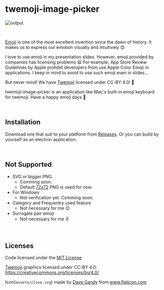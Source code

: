 # twemoji-image-picker

![output](https://user-images.githubusercontent.com/10938548/60769365-b7169980-a109-11e9-99d7-c6f7a6ec1688.gif)

<br>

[Emoji](https://en.wikipedia.org/wiki/Emoji) is one of the most excellent invention since the dawn of history. It makes us to express our emotion visually and intuitively :heart_eyes:

I love to use emoji in my presentation slides. However, emoji provided by companies has licensing problems :tired_face: For example, App Store Review Guidelines by Apple prohibit developers from use Apple Color Emoji in applications. I keep in mind to avoid to use such emoji even in slides...

But never mind! We have [Twemoji](https://github.com/twitter/twemoji) licensed under CC-BY 4.0! :clap:

twemoji-image-picker is an application like Mac's built-in emoji keyboard for twemoji. Have a happy emoji days :wave:

<br>

## Installation
Download one that suit to your platform from [Releases](https://github.com/tinoji/twemoji-image-picker/releases). Or you can build by yourself as an electron application.

<br>

## Not Supported
- SVG or bigger PNG
  - Comming soon.
  - Default [72x72](https://github.com/twitter/twemoji/tree/master/assets/72x72) PNG is used for now.
- For Windows
  - Not verification yet. Comming soon.
- Category and Frequentry used feature
  - Not necessary for me :wink:
- Surrogate pair emoji
  - Not necessary for me :v:

<br>

## Licenses 
Code licensed under the [MIT License](https://opensource.org/licenses/MIT)

[Twemoji](https://github.com/twitter/twemoji) graphics licensed under CC-BY 4.0: https://creativecommons.org/licenses/by/4.0/

Icon(`assets/close.svg`) made by [Dave Gandy](https://www.flaticon.com/authors/dave-gandy) from www.flaticon.com
